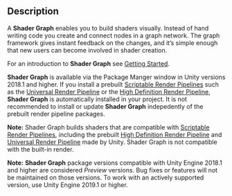## Description

A **Shader Graph** enables you to build shaders visually. Instead of hand writing code you create and connect nodes in a graph network. The graph framework gives instant feedback on the changes, and it’s simple enough that new users can become involved in shader creation.

For an introduction to **Shader Graph** see [Getting Started](Getting-Started.md).

**Shader Graph** is available via the Package Manger window in Unity versions 2018.1 and higher. If you install a prebuilt [Scriptable Render Pipelines]() such as the [Universal Render Pipeline]() or the [High Definition Render Pipeline](), **Shader Graph** is automatically installed in your project. It is not recommended to install or update **Shader Graph** indepedently of the prebuilt render pipeline packages. 

**Note:** Shader Graph builds shaders that are compatible with [Scriptable Render Pipelines](), including the prebuilt [High Definition Render Pipeline]() and [Universal Render Pipeline]() made by Unity. Shader Graph is not compatible with the built-in render. 

**Note:** **Shader Graph** package versions compatible with Unity Engine 2018.1 and higher are considered *Preview* versions. Bug fixes or features will not be maintained on those versions. To work with an actively supported version, use Unity Engine 2019.1 or higher. 
